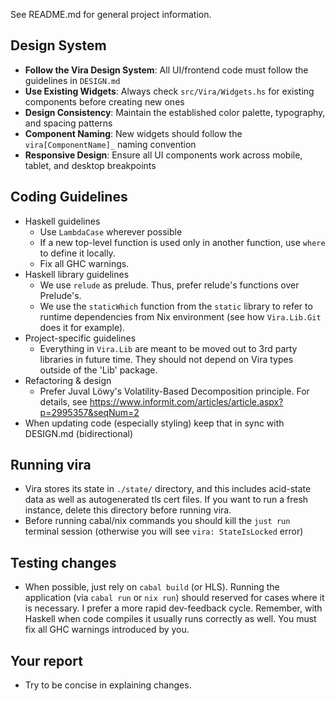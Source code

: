 See README.md for general project information.

## Design System

- **Follow the Vira Design System**: All UI/frontend code must follow the guidelines in `DESIGN.md`
- **Use Existing Widgets**: Always check `src/Vira/Widgets.hs` for existing components before creating new ones
- **Design Consistency**: Maintain the established color palette, typography, and spacing patterns
- **Component Naming**: New widgets should follow the `vira[ComponentName]_` naming convention
- **Responsive Design**: Ensure all UI components work across mobile, tablet, and desktop breakpoints

## Coding Guidelines

- Haskell guidelines
    - Use `LambdaCase` wherever possible
    - If a new top-level function is used only in another function, use `where` to define it locally.
    - Fix all GHC warnings.
- Haskell library guidelines
    - We use `relude` as prelude. Thus, prefer relude's functions over Prelude's.
    - We use the `staticWhich` function from the `static` library to refer to runtime dependencies from Nix environment (see how `Vira.Lib.Git` does it for example).
- Project-specific guidelines
    - Everything in `Vira.Lib` are meant to be moved out to 3rd party libraries in future time. They should not depend on Vira types outside of the 'Lib' package.
- Refactoring & design
    - Prefer Juval Löwy's Volatility-Based Decomposition principle. For details, see https://www.informit.com/articles/article.aspx?p=2995357&seqNum=2
- When updating code (especially styling) keep that in sync with DESIGN.md (bidirectional)

## Running vira

- Vira stores its state in `./state/` directory, and this includes acid-state data as well as autogenerated tls cert files. If you want to run a fresh instance, delete this directory before running vira.
- Before running cabal/nix commands you should kill the `just run` terminal session (otherwise you will see `vira: StateIsLocked` error)

## Testing changes

- When possible, just rely on `cabal build` (or HLS). Running the application (via `cabal run` or `nix run`) should reserved for cases where it is necessary. I prefer a more rapid dev-feedback cycle. Remember, with Haskell when code compiles it usually runs correctly as well. You must fix all GHC warnings introduced by you.

## Your report

- Try to be concise in explaining changes.
